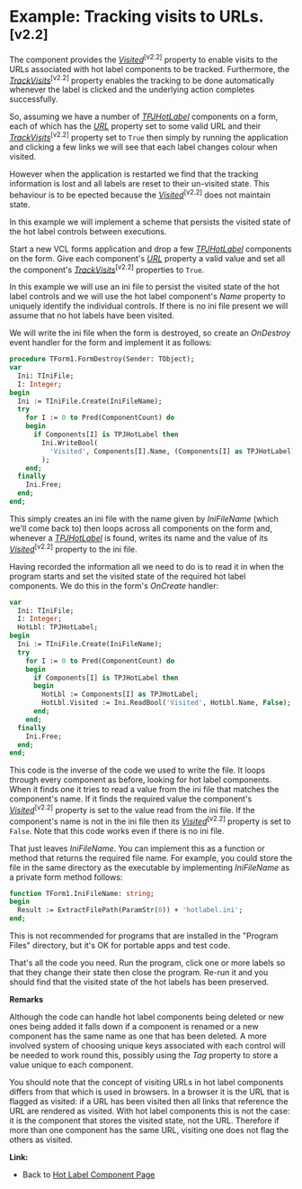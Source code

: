 # Example: Tracking visits to URLs.<sup>[v2.2]</sup> #

The component provides the _[Visited](TPJHotLabelVisited.md)_<sup>[v2.2]</sup> property to enable visits to the URLs associated with hot label components to be tracked. Furthermore, the _[TrackVisits](TPJHotLabelTrackVisits.md)_<sup>[v2.2]</sup> property enables the tracking to be done automatically whenever the label is clicked and the underlying action completes successfully.

So, assuming we have a number of _[TPJHotLabel](TPJHotLabel.md)_ components on a form, each of which has the _[URL](TPJHotLabelURL.md)_ property set to some valid URL and their _[TrackVisits](TPJHotLabelTrackVisits.md)_<sup>[v2.2]</sup> property set to `True` then simply by running the application and clicking a few links we will see that each label changes colour when visited.

However when the application is restarted we find that the tracking information is lost and all labels are reset to their un-visited state. This behaviour is to be epected because the _[Visited](TPJHotLabelVisited.md)_<sup>[v2.2]</sup> does not maintain state.

In this example we will implement a scheme that persists the visited state of the hot label controls between executions.

Start a new VCL forms application and drop a few _[TPJHotLabel](TPJHotLabel.md)_ components on the form. Give each component's _[URL](TPJHotLabelURL.md)_ property a valid value and set all the component's _[TrackVisits](TPJHotLabelTrackVisits.md)_<sup>[v2.2]</sup> properties to `True`.

In this example we will use an ini file to persist the visited state of the hot label controls and we will use the hot label component's _Name_ property to uniquely identify the individual controls. If there is no ini file present we will assume that no hot labels have been visited.

We will write the ini file when the form is destroyed, so create an _OnDestroy_ event handler for the form and implement it as follows:

```pascal
procedure TForm1.FormDestroy(Sender: TObject);
var
  Ini: TIniFile;
  I: Integer;
begin
  Ini := TIniFile.Create(IniFileName);
  try
    for I := 0 to Pred(ComponentCount) do
    begin
      if Components[I] is TPJHotLabel then
        Ini.WriteBool(
          'Visited', Components[I].Name, (Components[I] as TPJHotLabel).Visited
        );
    end;
  finally
    Ini.Free;
  end;
end;
```

This simply creates an ini file with the name given by _IniFileName_ (which we'll come back to) then loops across all components on the form and, whenever a _[TPJHotLabel](TPJHotLabel.md)_ is found, writes its name and the value of its _[Visited](TPJHotLabelVisited.md)_<sup>[v2.2]</sup> property to the ini file.

Having recorded the information all we need to do is to read it in when the program starts and set the visited state of the required hot label components. We do this in the form's _OnCreate_ handler:

```pascal
var
  Ini: TIniFile;
  I: Integer;
  HotLbl: TPJHotLabel;
begin
  Ini := TIniFile.Create(IniFileName);
  try
    for I := 0 to Pred(ComponentCount) do
    begin
      if Components[I] is TPJHotLabel then
      begin
        HotLbl := Components[I] as TPJHotLabel;
        HotLbl.Visited := Ini.ReadBool('Visited', HotLbl.Name, False);
      end;
    end;
  finally
    Ini.Free;
  end;
end;
```

This code is the inverse of the code we used to write the file. It loops through every component as before, looking for hot label components. When it finds one it tries to read a value from the ini file that matches the component's name. If it finds the required value the component's _[Visited](TPJHotLabelVisited.md)_<sup>[v2.2]</sup> property is set to the value read from the ini file. If the component's name is not in the ini file then its _[Visited](TPJHotLabelVisited.md)_<sup>[v2.2]</sup> property is set to `False`. Note that this code works even if there is no ini file.

That just leaves _IniFileName_. You can implement this as a function or method that returns the required file name. For example, you could store the file in the same directory as the executable by implementing _IniFileName_ as a private form method follows:

```pascal
function TForm1.IniFileName: string;
begin
  Result := ExtractFilePath(ParamStr(0)) + 'hotlabel.ini';
end;
```

This is not recommended for programs that are installed in the "Program Files" directory, but it's OK for portable apps and test code.

That's all the code you need. Run the program, click one or more labels so that they change their state then close the program. Re-run it and you should find that the visited state of the hot labels has been preserved.

**Remarks**

Although the code can handle hot label components being deleted or new ones being added it falls down if a component is renamed or a new component has the same name as one that has been deleted. A more involved system of choosing unique keys associated with each control will be needed to work round this, possibly using the _Tag_ property to store a value unique to each component.

You should note that the concept of visiting URLs in hot label components differs from that which is used in browsers. In a browser it is the URL that is flagged as visited: if a URL has been visited then all links that reference the URL are rendered as visited. With hot label components this is not the case: it is the component that stores the visited state, not the URL. Therefore if more than one component has the same URL, visiting one does not flag the others as visited.

**Link:**

  * Back to [Hot Label Component Page](HotLabelComponent.md)